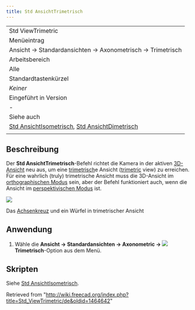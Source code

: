 ```yaml
---
title: Std AnsichtTrimetrisch
---
```


|                                                                                                                                             |
| ------------------------------------------------------------------------------------------------------------------------------------------- |
| Std ViewTrimetric                                                                                                                           |
| Menüeintrag                                                                                                                                 |
| Ansicht → Standardansichten → Axonometrisch → Trimetrisch                                                                                   |
| Arbeitsbereich                                                                                                                              |
| Alle                                                                                                                                        |
| Standardtastenkürzel                                                                                                                        |
| _Keiner_                                                                                                                                    |
| Eingeführt in Version                                                                                                                       |
| -                                                                                                                                           |
| Siehe auch                                                                                                                                  |
| [Std AnsichtIsometrisch](/Std_ViewIsometric/de "Std ViewIsometric/de"), [Std AnsichtDimetrisch](/Std_ViewDimetric/de "Std ViewDimetric/de") |
|                                                                                                                                             |

## Beschreibung

Der **Std AnsichtTrimetrisch**-Befehl richtet die Kamera in der aktiven [3D-Ansicht](/3D_view/de "3D view/de") neu aus, um eine [trimetrisch](https://de.wikipedia.org/wiki/Axonometrie#Bildachsen_und_Verzerrungen)e Ansicht ([trimetric](https://en.wikipedia.org/wiki/Axonometric_projection#Three_types) view) zu erreichen. Für eine wahrlich (truly) trimetrische Ansicht muss die 3D-Ansicht im [orthographischen Modus](/Std_OrthographicCamera/de "Std OrthographicCamera/de") sein, aber der Befehl funktioniert auch, wenn die Ansicht im [perspektivischen Modus](/Std_PerspectiveCamera/de "Std PerspectiveCamera/de") ist.

![](/images/Std_ViewTrimetric_example.svg)

Das [Achsenkreuz](/Std_AxisCross/de "Std AxisCross/de") und ein Würfel in trimetrischer Ansicht

## Anwendung

1. Wähle die **Ansicht → Standardansichten → Axonometric → ![](/images/Std_ViewTrimetric.svg) Trimetrisch**-Option aus dem Menü.

## Skripten

Siehe [Std AnsichtIsometrisch](/Std_ViewIsometric/de#Scripting "Std ViewIsometric/de").

Retrieved from "<http://wiki.freecad.org/index.php?title=Std_ViewTrimetric/de&oldid=1464642>"
